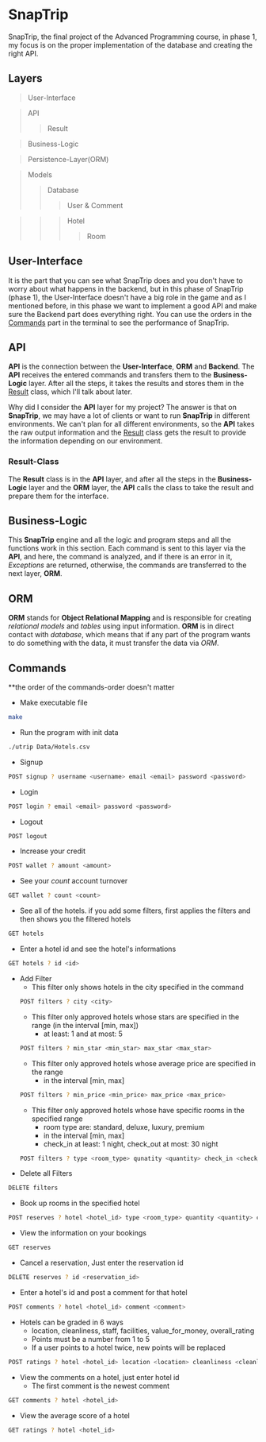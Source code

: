 # SnapTrip
SnapTrip, the final project of the Advanced Programming course, in phase 1, my focus is on the proper implementation of the database and creating the right API.

## Layers

> User-Interface

> API
>> Result

> Business-Logic

> Persistence-Layer(ORM)

> Models
>> Database
>>> User &
>>> Comment

>>> Hotel
>>>> Room

## User-Interface
It is the part that you can see what SnapTrip does and you don't have to worry about what happens in the backend,
but in this phase of SnapTrip (phase 1), the User-Interface doesn't have a big role in the game and as I mentioned before, in this phase we want to implement a good API and make sure the Backend part does everything right.
You can use the orders in the [Commands](#commands) part in the terminal to see the performance of SnapTrip.

## API
**API** is the connection between the **User-Interface**, **ORM** and **Backend**. The **API** receives the entered commands and transfers them to the **Business-Logic** layer. After all the steps, it takes the results and stores them in the [Result](#result-class) class, which I'll talk about later.

Why did I consider the **API** layer for my project? The answer is that on **SnapTrip**, we may have a lot of clients or want to run **SnapTrip** in different environments. We can't plan for all different environments, so the **API** takes the raw output information and the [Result](#result-class) class gets the result to provide the information depending on our environment.

### Result-Class
The **Result** class is in the **API** layer, and after all the steps in the **Business-Logic** layer and the **ORM** layer, the **API** calls the class to take the result and prepare them for the interface.

## Business-Logic
This **SnapTrip** engine and all the logic and program steps and all the functions work in this section.
Each command is sent to this layer via the **API**, and here, the command is analyzed, and if there is an error in it, *Exceptions* are returned, otherwise, the commands are transferred to the next layer, **ORM**.

## ORM
**ORM** stands for **Object Relational Mapping** and is responsible for creating *relational models* and *tables* using input information.
**ORM** is in direct contact with *database*, which means that if any part of the program wants to do something with the data, it must transfer the data via *ORM*.

## Commands
**the order of the commands-order doesn't matter

- Make executable file
```bash
make
```
- Run the program with init data
```bash
./utrip Data/Hotels.csv
```
- Signup
```bash
POST signup ? username <username> email <email> password <password>
```
- Login
```bash
POST login ? email <email> password <password>
```

- Logout
```bash
POST logout
```
- Increase your credit
```bash
POST wallet ? amount <amount>
```
- See your _count_ account turnover
```bash
GET wallet ? count <count>
```
- See all of the hotels. if you add some filters, first applies the filters and then shows you the filtered hotels
```bash
GET hotels
```
- Enter a hotel id and see the hotel's informations
```bash
GET hotels ? id <id>
```
- Add Filter
    - This filter only shows hotels in the city specified in the command
    ```bash
    POST filters ? city <city>
    ```
    - This filter only approved hotels whose stars are specified in the range (in the interval [min, max])
        - at least: 1 and at most: 5
    ```bash
    POST filters ? min_star <min_star> max_star <max_star>
    ```
    - This filter only approved hotels whose average price are specified in the range
        - in the interval [min, max]
    ```bash
    POST filters ? min_price <min_price> max_price <max_price>
    ```
    - This filter only approved hotels whose have specific rooms in the specified range
        - room type are: standard, deluxe, luxury, premium
        - in the interval [min, max]
        - check_in at least: 1 night, check_out at most: 30 night
    ```bash
    POST filters ? type <room_type> qunatity <quantity> check_in <check_in> check_out <check_out>
    ```
- Delete all Filters
```bash
DELETE filters
```
- Book up rooms in the specified hotel
```bash
POST reserves ? hotel <hotel_id> type <room_type> quantity <quantity> check_in <check_in> check_out <check_out>
```
- View the information on your bookings
```bash
GET reserves
```
- Cancel a reservation, Just enter the reservation id
```bash
DELETE reserves ? id <reservation_id>
```
- Enter a hotel's id and post a comment for that hotel
```bash
POST comments ? hotel <hotel_id> comment <comment>
```
- Hotels can be graded in 6 ways
    - location, cleanliness, staff, facilities, value_for_money, overall_rating
    - Points must be a number from 1 to 5
    - If a user points to a hotel twice, new points will be replaced
```bash
POST ratings ? hotel <hotel_id> location <location> cleanliness <cleanliness> staff <staff> facilities <facilities> value_for_money <value_for_money> overall_rating <overall_rating>
```
- View the comments on a hotel, just enter hotel id
    - The first comment is the newest comment
```bash
GET comments ? hotel <hotel_id>
```
- View the average score of a hotel
```bash
GET ratings ? hotel <hotel_id>
```



